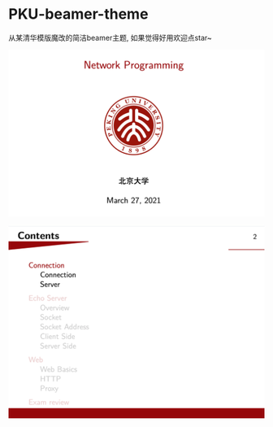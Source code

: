 # PKU-beamer-theme
从某清华模版魔改的简洁beamer主题, 如果觉得好用欢迎点star~

![title](example_figures/title.png)

![contents](example_figures/contents.png)
